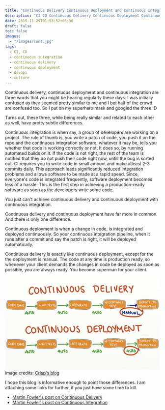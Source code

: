 ```yaml
---
title: "Continuous Delivery Continuous Deployment and Continuous Integration Whats the Difference"
description: "CI CD Continuous Delivery Continuous Deployment Continuous Integration demystified"
date: 2015-11-29T01:53:52+05:30
draft: false
toc: false
images:
  - "/images/cont.jpg"
tags: 
  - CI, CD
  - continuous integration
  - continuous delivery
  - continuous deployment
  - devops
  - culture
---
```


Continuous delivery, continuous deployment and continuous integration
are three words that you might be hearing regularly these days. I was
initially confused as they seemed pretty similar to me and I bet half of
the crowd are confused too. So I put on my superhero mask and googled
the three :D

Turns out, these three, while being really similar and related to each
other as well, have pretty subtle differences.

Continuous integration is when say, a group of developers are working on
a project. The rule of thumb is, you write a patch of code, you push it
on the repo and the continuous integration software, whatever it may be,
tells you whether that code is working correctly or not. It does so, by
running automated builds on it. If the code is not right, the rest of the
team is notified that they do not push their code right now, untill the
bug is sorted out. CI requires you to write code in small amount and
make atleast 2-3 commits daily. This approach leads significantly
reduced integration problems and allows software to be made at a rapid
speed. Since, everyone's code is integrated frequently, software
deployment becomes less of a hassle. This is the first step in achieving
a production-ready software as soon as the developers write some code.

You just can't achieve continuous delivery and continuous deployment
with continuous integration.

Continuous delivery and continuous deployment have far more in common.
And there is only one difference.

Continuous deployment is when a change in code, is integrated and
deployed continuously. So your continuous integration pipeline, when it
runs after a commit and say the patch is right, it will be deployed
automatically.

Continuous delivery is exactly like continuous deployment, except for
the the deployment is manual. The code at any time is production ready,
so whenever your client demands the changes in code be deployed as soon
as possible, you are always ready. You become superman for your client. 

![Continuous Delivery vs Continuous Deployment](/images/cont.jpg)\
image credits: [Crisp's blog](http://blog.crisp.se/2013/02/05/yassalsundman/continuous-delivery-vs-continuous-deployment)


I hope this blog is informative enough to point those differences. I am
attaching some links for further, if you just have some time to kill. 

- [Martin Fowler's post on Continuous Delivery](http://martinfowler.com/bliki/ContinuousDelivery.html)
- [Martin Fowler's post on Continuous Integration](http://www.martinfowler.com/articles/continuousIntegration.html)
